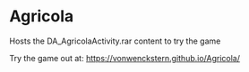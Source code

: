 # Agricola
Hosts the DA_AgricolaActivity.rar content to try the game

Try the game out at: https://vonwenckstern.github.io/Agricola/
